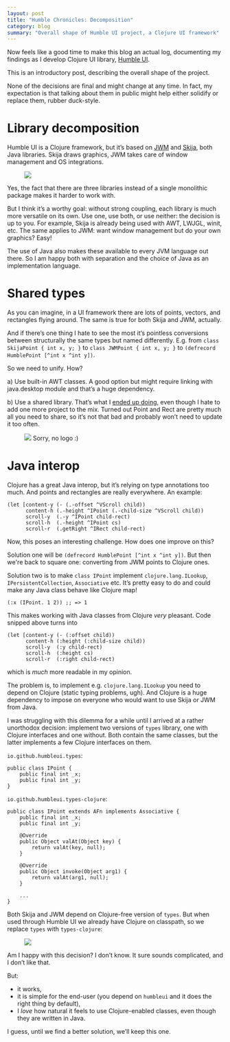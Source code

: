 ```yaml
---
layout: post
title: "Humble Chronicles: Decomposition"
category: blog
summary: "Overall shape of Humble UI project, a Clojure UI framework"
---
```


Now feels like a good time to make this blog an actual log, documenting my findings as I develop Clojure UI library, [Humble UI](https://github.com/HumbleUI/HumbleUI/).

This is an introductory post, describing the overall shape of the project.

None of the decisions are final and might change at any time. In fact, my expectation is that talking about them in public might help either solidify or replace them, rubber duck-style.

# Library decomposition

Humble UI is a Clojure framework, but it’s based on [JWM](https://github.com/HumbleUI/JWM/) and [Skija](https://github.com/HumbleUI/Skija/), both Java libraries. Skija draws graphics, JWM takes care of window management and OS integrations.

<figure>
  <img src="./deps.png">
</figure>

Yes, the fact that there are three libraries instead of a single monolithic package makes it harder to work with.

But I think it’s a worthy goal: without strong coupling, each library is much more versatile on its own. Use one, use both, or use neither: the decision is up to you. For example, Skija is already being used with AWT, LWJGL, winit, etc. The same applies to JWM: want window management but do your own graphics? Easy!

The use of Java also makes these available to every JVM language out there. So I am happy both with separation and the choice of Java as an implementation language.

# Shared types

As you can imagine, in a UI framework there are lots of points, vectors, and rectangles flying around. The same is true for both Skija and JWM, actually.

And if there’s one thing I hate to see the most it’s pointless conversions between structurally the same types but named differently.  E.g. from `class SkijaPoint { int x, y; }` to `class JWMPoint { int x, y; }` to `(defrecord HumblePoint [^int x ^int y])`.

So we need to unify. How?

a) Use built-in AWT classes. A good option but might require linking with java.desktop module and that’s a huge dependency.

b) Use a shared library. That’s what I [ended up doing](https://github.com/HumbleUI/Types), even though I hate to add one more project to the mix. Turned out Point and Rect are pretty much all you need to share, so it’s not that bad and probably won’t need to update it too often.

<figure>
  <img src="./deps2.png">
  Sorry, no logo :)
</figure>


# Java interop

Clojure has a great Java interop, but it’s relying on type annotations too much. And points and rectangles are really everywhere. An example:

```
(let [content-y (- (.-offset ^VScroll child))
      content-h (.-height ^IPoint (.-child-size ^VScroll child))
      scroll-y  (.-y ^IPoint child-rect)
      scroll-h  (.-height ^IPoint cs)
      scroll-r  (.getRight ^IRect child-rect)
```

Now, this poses an interesting challenge. How does one improve on this?

Solution one will be `(defrecord HumblePoint [^int x ^int y])`. But then we're back to square one: converting from JWM points to Clojure ones.

Solution two is to make `class IPoint` implement `clojure.lang.ILookup`, `IPersistentCollection`, `Associative` etc. It’s pretty easy to do and could make any Java class behave like Clojure map!

```
(:x (IPoint. 1 2)) ;; => 1
```

This makes working with Java classes from Clojure _very_ pleasant. Code snipped above turns into

```
(let [content-y (- (:offset child))
      content-h (:height (:child-size child))
      scroll-y  (:y child-rect)
      scroll-h  (:height cs)
      scroll-r  (:right child-rect)
```

which is _much_ more readable in my opinion.

The problem is, to implement e.g. `clojure.lang.ILookup` you need to depend on Clojure (static typing problems, ugh). And Clojure is a huge dependency to impose on everyone who would want to use Skija or JWM from Java.

I was struggling with this dilemma for a while until I arrived at a rather unorthodox decision: implement two versions of `types` library, one with Clojure interfaces and one without. Both contain the same classes, but the latter implements a few Clojure interfaces on them.

`io.github.humbleui.types`:

```
public class IPoint {
    public final int _x;
    public final int _y;
}
```

`io.github.humbleui.types-clojure`:

```
public class IPoint extends AFn implements Associative {
    public final int _x;
    public final int _y;

    @Override
    public Object valAt(Object key) {
        return valAt(key, null);
    }

    @Override
    public Object invoke(Object arg1) {
        return valAt(arg1, null);
    }

    ...
}
```

Both Skija and JWM depend on Clojure-free version of `types`. But when used through Humble UI we already have Clojure on classpath, so we replace `types` with `types-clojure`:

<figure>
  <img src="./deps3.png">
</figure>

Am I happy with this decision? I don’t know. It sure sounds complicated, and I don’t like that.

But:

- it works,
- it is simple for the end-user (you depend on `humbleui` and it does the right thing by default),
- I _love_ how natural it feels to use Clojure-enabled classes, even though they are written in Java.

I guess, until we find a better solution, we’ll keep this one.